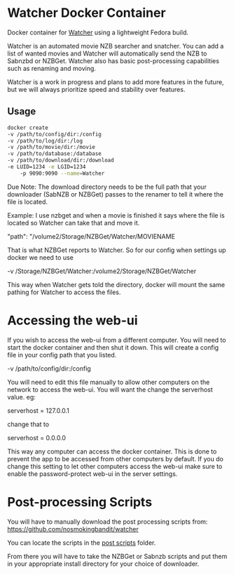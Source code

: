 # Watcher Docker Container

Docker container for [Watcher](https://github.com/nosmokingbandit/watcher) using a lightweight Fedora build.

Watcher is an automated movie NZB searcher and snatcher. You can add a list of wanted movies and Watcher will automatically send the NZB to Sabnzbd or NZBGet. Watcher also has basic post-processing capabilities such as renaming and moving.

Watcher is a work in progress and plans to add more features in the future, but we will always prioritize speed and stability over features.


## Usage 

```bash
docker create 
-v /path/to/config/dir:/config
-v /path/to/log/dir:/log
-v /path/to/movie/dir:/movie
-v /path/to/database:/database
-v /path/to/download/dir:/download
-e LUID=1234 -e LGID=1234
    -p 9090:9090 --name=Watcher 
```


Due Note: The download directory needs to be the full path that your downloader (SabNZB or NZBGet) passes to the renamer to tell it where the file is located. 

Example: I use nzbget and when a movie is finished it says where the file is located so Watcher can take that and move it. 

"path": "/volume2/Storage/NZBGet/Watcher/MOVIENAME 

That is what NZBGet reports to Watcher. So for our config when settings up docker we need to use

-v /Storage/NZBGet/Watcher:/volume2/Storage/NZBGet/Watcher

This way when Watcher gets told the directory, docker will mount the same pathing for Watcher to access the files. 


# Accessing the web-ui

If you wish to access the web-ui from a different computer. You will need to start the docker container and then shut it down. This will create a config file in your config path that you listed. 

-v /path/to/config/dir:/config

You will need to edit this file manually to allow other computers on the network to access the web-ui. You will want the change the serverhost value. eg:

serverhost = 127.0.0.1

change that to 

serverhost = 0.0.0.0

This way any computer can access the docker container. This is done to prevent the app to be accessed from other computers by default. If you do change this setting to let other computers access the web-ui make sure to enable the password-protect web-ui in the server settings. 


# Post-processing Scripts

You will have to manually download the post processing scripts from:
https://github.com/nosmokingbandit/watcher

You can locate the scripts in the [post scripts](https://github.com/nosmokingbandit/watcher/tree/master/post%20scripts) folder. 


From there you will have to take the NZBGet or Sabnzb scripts and put them in your appropriate install directory for your choice of downloader. 


